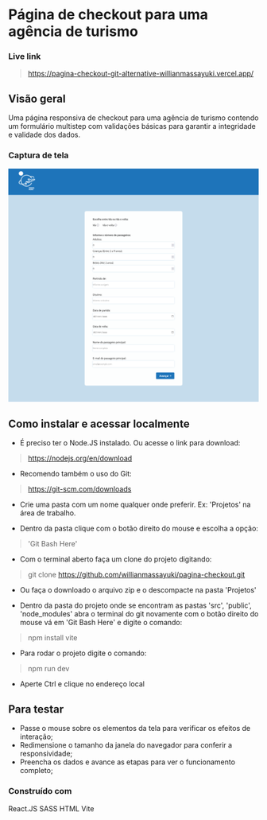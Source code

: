 # Página de checkout para uma agência de turismo

### Live link
> https://pagina-checkout-git-alternative-willianmassayuki.vercel.app/

## Visão geral
Uma página responsiva de checkout para uma agência de turismo contendo um formulário multistep com validações básicas para garantir a integridade e validade dos dados. 

### Captura de tela
![Preview do projeto](./public/images/screenshots/desktop.png)

## Como instalar e acessar localmente

- É preciso ter o Node.JS instalado. Ou acesse o link para download:
> https://nodejs.org/en/download

- Recomendo também o uso do Git:
> https://git-scm.com/downloads

- Crie uma pasta com um nome qualquer onde preferir. Ex: 'Projetos' na área de trabalho.

- Dentro da pasta clique com o botão direito do mouse e escolha a opção:
> 'Git Bash Here'

- Com o terminal aberto faça um clone do projeto digitando:
> git clone https://github.com/willianmassayuki/pagina-checkout.git

- Ou faça o downloado o arquivo zip e o descompacte na pasta 'Projetos'

- Dentro da pasta do projeto onde se encontram as pastas 'src', 'public', 'node_modules' 
abra o terminal do git novamente com o botão direito do mouse vá em 'Git Bash Here' e digite o comando:
> npm install vite 

- Para rodar o projeto digite o comando:
> npm run dev

- Aperte Ctrl e clique no endereço local

## Para testar
- Passe o mouse sobre os elementos da tela para verificar os efeitos de interação;
- Redimensione o tamanho da janela do navegador para conferir a responsividade;
- Preencha os dados e avance as etapas para ver o funcionamento completo; 

### Construído com
React.JS
SASS
HTML
Vite
